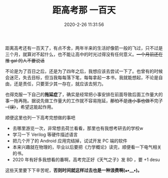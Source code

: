﻿---
title: 距高考那 一百天
date: 2020-2-26 11:31:56
categories:
- Life
tags:
- 高考
- 目标
---

距离高考还有一百天了，有点不舍，两年半来的生活好像箭一般的飞过，只不过是三个月，就算对不起什么，也不能让高中的时光过得没有任何意义。<del>一个月前还在推 gal 的人不要说话</del>

<!-- more -->

不论是为了百日之后，还是为了四年之后，我想应该去尝试一下了。也曾有的时候会迷茫，失去目标，但当我每每落下笔，每每拿起一本书，我就能想起，不论是自由，还是责任，只要至少其一存在，就应该去努力。

也得克服一下自己的**拖延症**了，确实是经常把小事安排在前面导致后面工作量大的事一拖再拖。据说先做工作量大的工作就不容易拖延，<del>那怕不是连小事也做不完了（误）</del>，希望这能起作用。


顺便这里也列一下高考完想做的事吧

- 去哪里游览一次，非常想去荷兰看看，那里也有我想考研去的学校w
- 学习一下 Verilog 等硬件描述语言
- 把几个开了的 Android 应用完结掉，试试开发 PC 端的软件
- 本来兴趣就在物理的，毕业以后要把《力学概论》读完，顺便看一下电气相关的书。
- 2020 年有好多我想看的番啊，高考完正好《天气之子》发 BD ，要 +1 desu

这些天里要下下辛苦呢，**否则时间就这样过去也是一种浪费啊(๑•﹏•)。**